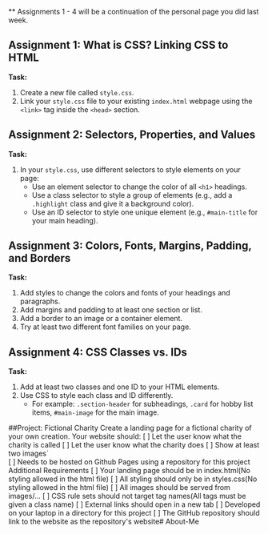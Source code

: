 ** Assignments 1 - 4 will be a continuation of the personal page you did last week.
## Assignment 1: What is CSS? Linking CSS to HTML

**Task:**  
1. Create a new file called `style.css`.
2. Link your `style.css` file to your existing `index.html` webpage using the `<link>` tag inside the `<head>` section.

## Assignment 2: Selectors, Properties, and Values

**Task:**  
1. In your `style.css`, use different selectors to style elements on your page:
   - Use an element selector to change the color of all `<h1>` headings.
   - Use a class selector to style a group of elements (e.g., add a `.highlight` class and give it a background color).
   - Use an ID selector to style one unique element (e.g., `#main-title` for your main heading).

## Assignment 3: Colors, Fonts, Margins, Padding, and Borders

**Task:**  
1. Add styles to change the colors and fonts of your headings and paragraphs.
2. Add margins and padding to at least one section or list.
3. Add a border to an image or a container element.
4. Try at least two different font families on your page.

## Assignment 4: CSS Classes vs. IDs

**Task:**  
1. Add at least two classes and one ID to your HTML elements.
2. Use CSS to style each class and ID differently.
   - For example: `.section-header` for subheadings, `.card` for hobby list items, `#main-image` for the main image.

##Project: Fictional Charity
Create a landing page for a fictional charity of your own creation. Your website should:
[ ] Let the user know what the charity is called
[ ] Let the user know what the charity does
[ ] Show at least two images`  
[ ] Needs to be hosted on Github Pages using a repository for this project
Additional Requirements
[ ] Your landing page should be in index.html(No styling allowed in the html file) 
[ ] All styling should only be in styles.css(No styling allowed in the html file) 
[ ] All images should be served from images/...
[ ] CSS rule sets should not target tag names(All tags must be given a class name)
[ ] External links should open in a new tab
[ ] Developed on your laptop in a directory for this project
[ ] The GitHub repository should link to the website as the repository's website# About-Me
